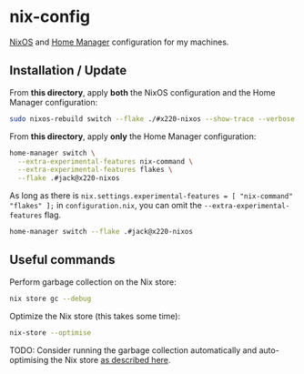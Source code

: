 # nix-config

[NixOS](https://nixos.org/) and [Home Manager](https://nixos.wiki/wiki/Home_Manager) configuration for my machines.

## Installation / Update

From **this directory**, apply **both** the NixOS configuration and the Home Manager configuration:

```sh
sudo nixos-rebuild switch --flake ./#x220-nixos --show-trace --verbose
```

From **this directory**, apply **only** the Home Manager configuration:

```sh
home-manager switch \
  --extra-experimental-features nix-command \
  --extra-experimental-features flakes \
  --flake .#jack@x220-nixos
```

As long as there is `nix.settings.experimental-features = [ "nix-command" "flakes" ];` in `configuration.nix`, you can omit the `--extra-experimental-features` flag.

```sh
home-manager switch --flake .#jack@x220-nixos
```

## Useful commands

Perform garbage collection on the Nix store:

```sh
nix store gc --debug
```

Optimize the Nix store (this takes some time):

```sh
nix-store --optimise
```

TODO: Consider running the garbage collection automatically and auto-optimising the Nix store [as described here](https://nixos-and-flakes.thiscute.world/nixos-with-flakes/other-useful-tips#reducing-disk-usage).
